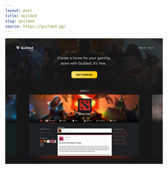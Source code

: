 ```yaml
---
layout: post
title: Guilded
slug: guilded
source: https://guilded.gg/
---
```


<img src="/screenshots/guilded.png" alt="Guilded">
